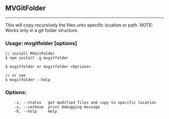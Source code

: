 ## MVGitFolder
---
This will copy recursively the files unto specific location or path.
NOTE: Works only in a git folder structure.

### Usage: mvgitfolder [options]
```
// install MVGitFolder
$ npm install -g mvgitfolder

$ mvgitfolder or mvgitfolder <Options>

// or see
$ mvgitfolder --help

```

### Options:
```
	-s, --status   get modified files and copy to specific location
	-v, --verbose  print debugging message
	-h, --help     Help

```
